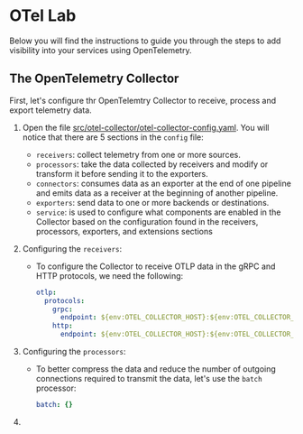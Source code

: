 # OTel Lab

Below you will find the instructions to guide you through the steps to add visibility
into your services using OpenTelemetry.

## The OpenTelemetry Collector

First, let's configure thr OpenTelemtry Collector to receive, process and export
telemetry data.

1. Open the file [src/otel-collector/otel-collector-config.yaml](src/otel-collector/otel-collector-config.yaml).
You will notice that there are 5 sections in the `config` file:
    - `receivers`: collect telemetry from one or more sources.
    - `processors`: take the data collected by receivers and modify or transform it before sending
    it to the exporters.
    - `connectors`: consumes data as an exporter at the end of one pipeline and emits data as a receiver at the
    beginning of another pipeline.
    - `exporters`: send data to one or more backends or destinations.
    - `service`: is used to configure what components are enabled in the Collector based on the
    configuration found in the receivers, processors, exporters, and extensions sections
1. Configuring the `receivers`:
    - To configure the Collector to receive OTLP data in the gRPC and HTTP protocols, we need the following:

        ```yaml
        otlp:
          protocols:
            grpc:
              endpoint: ${env:OTEL_COLLECTOR_HOST}:${env:OTEL_COLLECTOR_PORT_GRPC}
            http:
              endpoint: ${env:OTEL_COLLECTOR_HOST}:${env:OTEL_COLLECTOR_PORT_HTTP}
        ```

1. Configuring the `processors`:
    - To better compress the data and reduce the number of outgoing connections required to transmit the data, let's
    use the `batch` processor:

        ```yaml
        batch: {}
        ```

1. 
